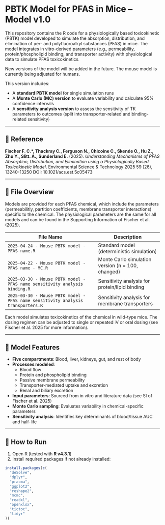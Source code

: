 # PBTK Model for PFAS in Mice – Model v1.0

This repository contains the R code for a physiologically based toxicokinetic (PBTK) model developed to simulate the absorption, distribution, and elimination of per- and polyfluoroalkyl substances (PFAS) in mice. The model integrates in vitro-derived parameters (e.g., permeability, protein/phospholipid binding, and transporter activity) with physiological data to simulate PFAS toxicokinetics.

New versions of the model will be added in the future. The mouse model is currently being adjusted for humans.

This version includes:
- A **standard PBTK model** for single simulation runs
- A **Monte Carlo (MC) version** to evaluate variability and calculate 95% confidence intervals
- A **sensitivity analysis version** to assess the sensitivity of TK parameters to outcomes (split into transporter-related and binding-related sensitivity)

---

## 📄 Reference

**Fischer F. C.*, Thackray C., Ferguson N., Chicoine C., Skende O., Hu Z., Zhu Y., Slitt. A., Sunderland E.** (2025). *Understanding Mechanisms of PFAS Absorption, Distribution, and Elimination using a Physiologically Based Toxicokinetic Model*. Environmental Science & Technology 2025 59 (26), 13240-13250
DOI: 10.1021/acs.est.5c05473 

---

## 📁 File Overview

Models are provided for each PFAS chemical, which include the parameters (permeabilitiy, partition coefficients, membrane transporter interactions) specific to the chemical. The physiological parameters are the same for all models and can be found in the Supporting Information of Fischer et al. (2025).

| File Name                                                                      | Description                                           |
|--------------------------------------------------------------------------------|-------------------------------------------------------|
| `2025-04-24 - Mouse PBTK model - PFAS name.R`                                  | Standard model (deterministic simulation)             |
| `2025-04-22 - Mouse PBTK model - PFAS name - MC.R`                             | Monte Carlo simulation version (n = 100, changed)     |
| `2025-03-30 - Mouse PBTK model - PFAS name sensitivity analysis binding.R`     | Sensitivity analysis for protein/lipid binding        |
| `2025-03-30 - Mouse PBTK model - PFAS name sensitivity analysis transporters.R`| Sensitivity analysis for membrane transporters        |

Each model simulates toxicokinetics of the chemical in wild-type mice. The dosing regimen can be adjusted to single or repeated IV or oral dosing (see Fischer et al. 2025 for more information).

---

## 🧪 Model Features

- **Five compartments**: Blood, liver, kidneys, gut, and rest of body
- **Processes modeled**: 
  - Blood flow
  - Protein and phospholipid binding
  - Passive membrane permeability
  - Transporter-mediated uptake and excretion
  - Renal and biliary excretion
- **Input parameters**: Sourced from in vitro and literature data (see SI of Fischer et al. 2025)
- **Monte Carlo sampling**: Evaluates variability in chemical-specific parameters
- **Sensitivity analysis**: Identifies key determinants of blood/tissue AUC and half-life

---

## 🚀 How to Run

1. Open R (tested with **R v4.3.1**)
2. Install required packages if not already installed:
```r
install.packages(c(
  "deSolve", 
  "dplyr", 
  "pracma", 
  "ggplot2", 
  "reshape2", 
  "mcmc", 
  "readxl", 
  "openxlsx", 
  "tictoc", 
  "tidyr"
))
